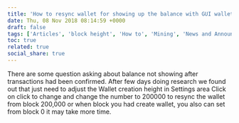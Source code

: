 ```yaml
---
title: 'How to resync wallet for showing up the balance with GUI wallet?'
date: Thu, 08 Nov 2018 08:14:59 +0000
draft: false
tags: ['Articles', 'block height', 'How to', 'Mining', 'News and Announcement', 'not showing', 'resync wallet', 'Security', 'Software', 'Technology', 'Transactions', 'transactions', 'xeonbit', 'XNB']
toc: true
related: true
social_share: true
---
```


There are some question asking about balance not showing after transactions had been confirmed. After few days doing research we found out that just need to adjust the Wallet creation height in Settings area Click on click to change and change the number to 200000 to resync the wallet from block 200,000 or when block you had create wallet, you also can set from block 0 it may take more time.